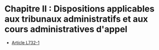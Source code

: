 # Chapitre II : Dispositions applicables aux tribunaux    administratifs et aux cours administratives d'appel

- [Article L732-1](article-l732-1.md)
